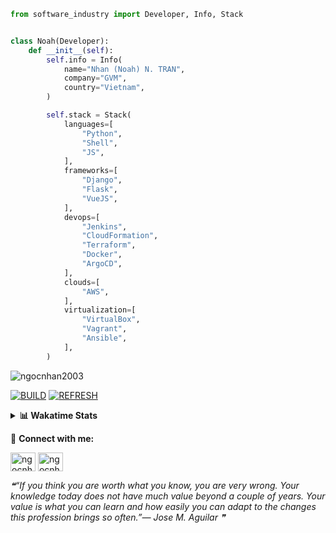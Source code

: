 ```python
from software_industry import Developer, Info, Stack


class Noah(Developer):
    def __init__(self):
        self.info = Info(
            name="Nhan (Noah) N. TRAN",
            company="GVM",
            country="Vietnam",
        )

        self.stack = Stack(
            languages=[
                "Python",
                "Shell",
                "JS",
            ],
            frameworks=[
                "Django",
                "Flask",
                "VueJS",
            ],
            devops=[
                "Jenkins",
                "CloudFormation",
                "Terraform",
                "Docker",
                "ArgoCD",
            ],
            clouds=[
                "AWS",
            ],
            virtualization=[
                "VirtualBox",
                "Vagrant",
                "Ansible",
            ],
        )
```
<img src="https://komarev.com/ghpvc/?username=ngocnhan2003&label=Profile%20views&color=0e75b6&style=flat" alt="ngocnhan2003" /> 

[![BUILD](https://github.com/ngocnhan2003/ngocnhan2003/actions/workflows/001_build.yml/badge.svg)](https://github.com/ngocnhan2003/ngocnhan2003/actions/workflows/001_build.yml)
[![REFRESH](https://github.com/ngocnhan2003/ngocnhan2003/actions/workflows/002_refresh.yml/badge.svg)](https://github.com/ngocnhan2003/ngocnhan2003/actions/workflows/002_refresh.yml)

<details> 
  <summary><b>📊 Wakatime Stats</b></summary>
  <br>
  
<!--START_SECTION:waka-->
![Code Time](http://img.shields.io/badge/Code%20Time-663%20hrs%2026%20mins-blue)

**I'm a Night 🦉** 

```text
🌞 Morning    76 commits     █████░░░░░░░░░░░░░░░░░░░░   23.1% 
🌆 Daytime    61 commits     ████░░░░░░░░░░░░░░░░░░░░░   18.54% 
🌃 Evening    118 commits    █████████░░░░░░░░░░░░░░░░   35.87% 
🌙 Night      74 commits     █████░░░░░░░░░░░░░░░░░░░░   22.49%

```
📅 **I'm Most Productive on Sunday** 

```text
Monday       62 commits     ████░░░░░░░░░░░░░░░░░░░░░   18.84% 
Tuesday      28 commits     ██░░░░░░░░░░░░░░░░░░░░░░░   8.51% 
Wednesday    24 commits     █░░░░░░░░░░░░░░░░░░░░░░░░   7.29% 
Thursday     5 commits      ░░░░░░░░░░░░░░░░░░░░░░░░░   1.52% 
Friday       4 commits      ░░░░░░░░░░░░░░░░░░░░░░░░░   1.22% 
Saturday     51 commits     ████░░░░░░░░░░░░░░░░░░░░░   15.5% 
Sunday       155 commits    ███████████░░░░░░░░░░░░░░   47.11%

```


📊 **This Week I Spent My Time On** 

```text
⌚︎ Time Zone: Asia/Ho_Chi_Minh

💬 Programming Languages: 
C#                       35 mins             ███████░░░░░░░░░░░░░░░░░░   28.63% 
SQL                      26 mins             █████░░░░░░░░░░░░░░░░░░░░   20.98% 
Bash                     24 mins             █████░░░░░░░░░░░░░░░░░░░░   19.69% 
Other                    14 mins             ███░░░░░░░░░░░░░░░░░░░░░░   11.61% 
Python                   11 mins             ██░░░░░░░░░░░░░░░░░░░░░░░   9.22%

🔥 Editors: 
VS Code                  2 hrs 4 mins        █████████████████████████   100.0%

💻 Operating System: 
Windows                  1 hr 28 mins        █████████████████░░░░░░░░   71.08% 
Mac                      35 mins             ███████░░░░░░░░░░░░░░░░░░   28.92%

```

**I Mostly Code in Python** 

```text
Python                   14 repos            ███████████░░░░░░░░░░░░░░   43.75% 
JavaScript               6 repos             ████░░░░░░░░░░░░░░░░░░░░░   18.75% 
TypeScript               2 repos             █░░░░░░░░░░░░░░░░░░░░░░░░   6.25% 
Kotlin                   2 repos             █░░░░░░░░░░░░░░░░░░░░░░░░   6.25% 
Vue                      2 repos             █░░░░░░░░░░░░░░░░░░░░░░░░   6.25%

```



 Last Updated on 11/12/2022 13:48:00 UTC+7
<!--END_SECTION:waka-->
</details>

🔗 **Connect with me:**

<a href="https://linkedin.com/in/ngocnhan2003" target="blank"><img align="center" src="https://raw.githubusercontent.com/rahuldkjain/github-profile-readme-generator/master/src/images/icons/Social/linked-in-alt.svg" alt="ngocnhan2003" height="30" width="40" /></a>
<a href="https://instagram.com/ngocnhan2003" target="blank"><img align="center" src="https://raw.githubusercontent.com/rahuldkjain/github-profile-readme-generator/master/src/images/icons/Social/instagram.svg" alt="ngocnhan2003" height="30" width="40" /></a>


<!--STARTS_HERE_QUOTE_README-->
<i>❝“If you think you are worth what you know, you are very wrong.  Your knowledge today does not have much value beyond a couple of years.  Your value is what you can learn and how easily you can adapt to the changes this profession brings so often.”— Jose M. Aguilar   ❞</i>
<!--ENDS_HERE_QUOTE_README-->
